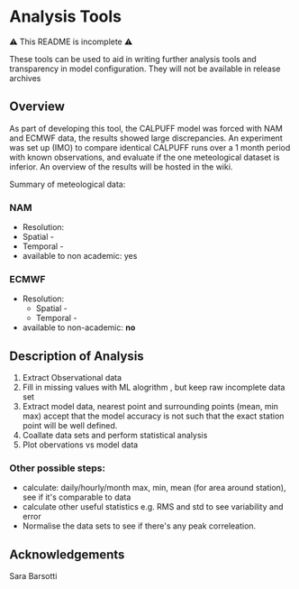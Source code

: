 # Analysis Tools

:warning: This README is incomplete :warning:

These tools can be used to aid in writing further analysis tools and transparency in model configuration. They will not be available in release archives

## Overview

As part of developing this tool, the CALPUFF model was forced with NAM and ECMWF data, the results showed large discrepancies. An experiment was set up (IMO) to compare identical CALPUFF runs over a 1 month period with known observations, and evaluate if the one meteological dataset is inferior. An overview of the results will be hosted in the wiki.

Summary of meteological data:

### NAM

* Resolution:
 * Spatial -
 * Temporal -
* available to non academic: yes


### ECMWF

* Resolution:
  * Spatial -
  * Temporal -
* available to non-academic: **no**

## Description of Analysis

1. Extract Observational data
2. Fill in missing values with ML alogrithm , but keep raw incomplete data set
3. Extract model data, nearest point and surrounding points (mean, min max) accept that the model accuracy is not such that the exact station point will be well defined.
4. Coallate data sets and perform statistical analysis
5. Plot obervations vs model data

### Other possible steps:

* calculate: daily/hourly/month max, min, mean (for area around station), see if it's comparable to data
* calculate other useful statistics e.g. RMS and std to see variability and error
* Normalise the data sets to see if there's any peak correleation.

## Acknowledgements

Sara Barsotti
